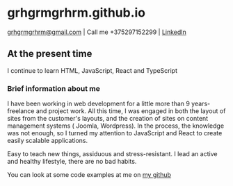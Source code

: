 # grhgrmgrhrm.github.io

<div id="contact">
<a href="mailto:grhgrmgrhrm@gmail.com?subject=Invitation%20to%20interview&body=Hello!%0AWe%20are%20interested%20in%20your%20work%20experience,%20so%20we%20invite%20you%20to%20an%20interview.%0AWith%20respect,%0Aour%20Team">grhgrmgrhrm@gmail.com</a>
| Call me +375297152299 | <a href="https://www.linkedin.com/in/raman-shastapalau/">LinkedIn</a>
</div>


## At the present time

I continue to learn HTML, JavaScript, React and TypeScript

### Brief information about me

I have been working in web development for a little more than 9 years-freelance and project work. All this time, I was engaged in both the layout of sites from the customer's layouts, and the creation of sites on content management systems ( Joomla, Wordpress). In the process, the knowledge was not enough, so I turned my attention to JavaScript and React to create easily scalable applications.

Easy to teach new things, assiduous and stress-resistant. I lead an active and healthy lifestyle, there are no bad habits.

You can look at some code examples at me on [my github](https://github.com/grhgrmgrhrm)
